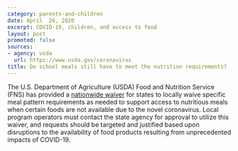 ```yaml
---
category: parents-and-children
date: April  26, 2020
excerpt: COVID-19, children, and access to food
layout: post
promoted: false
sources:
- agency: usda
  url: https://www.usda.gov/coronavirus
title: Do school meals still have to meet the nutrition requirements?
---
```


The U.S. Department of Agriculture (USDA) Food and Nutrition Service (FNS) has provided a [nationwide waiver](https://www.fns.usda.gov/cn/covid-19-meal-pattern-flexibility-waiver) for states to locally waive specific meal pattern requirements as needed to support access to nutritious meals when certain foods are not available due to the novel coronavirus. Local program operators must contact the state agency for approval to utilize this waiver, and requests should be targeted and justified based upon disruptions to the availability of food products resulting from unprecedented impacts of COVID-19.
